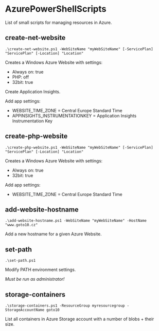 # AzurePowerShellScripts
List of small scripts for managing resources in Azure.

## create-net-website

`.\create-net-website.ps1 -WebSiteName "myWebSiteName" [-ServicePlan] "ServicePlan" [-Location] "Location"`

Creates a Windows Azure Website with settings:
- Always on: true
- PHP: off
- 32bit: true

Create Application Insights.

Add app settings:
- WEBSITE_TIME_ZONE = Central Europe Standard Time
- APPINSIGHTS_INSTRUMENTATIONKEY = Application Insights Instrumentation Key 

## create-php-website

`.\create-php-website.ps1 -WebSiteName "myWebSiteName" [-ServicePlan] "ServicePlan" [-Location] "Location"`

Creates a Windows Azure Website with settings:
- Always on: true
- 32bit: true

Add app settings:
- WEBSITE_TIME_ZONE = Central Europe Standard Time 

## add-website-hostname

`.\add-website-hostname.ps1 -WebSiteName "myWebSiteName" -HostName "www.goto10.cz"`

Add a new hostname for a given Azure Website.

## set-path

`.\set-path.ps1`

Modify PATH environment settings.

_Must be run as administrator!_

## storage-containers

`.\storage-containers.ps1 -ResourceGroup myresourcegroup -StorageAccountName goto10`

List all containers in Azure Storage account with a number of blobs + their size.